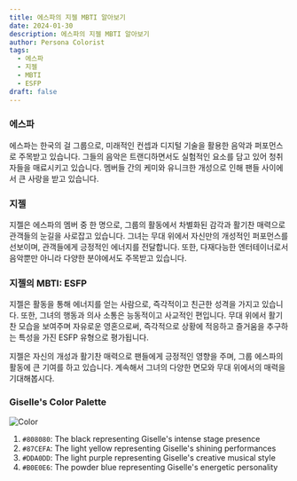 ```yaml
---
title: 에스파의 지젤 MBTI 알아보기
date: 2024-01-30
description: 에스파의 지젤 MBTI 알아보기
author: Persona Colorist
tags:
  - 에스파
  - 지젤
  - MBTI
  - ESFP
draft: false
---
```

### 에스파
에스파는 한국의 걸 그룹으로, 미래적인 컨셉과 디지털 기술을 활용한 음악과 퍼포먼스로 주목받고 있습니다. 그들의 음악은 트랜디하면서도 실험적인 요소를 담고 있어 청취자들을 매료시키고 있습니다. 멤버들 간의 케미와 유니크한 개성으로 인해 팬들 사이에서 큰 사랑을 받고 있습니다.

### 지젤
지젤은 에스파의 멤버 중 한 명으로, 그룹의 활동에서 차별화된 감각과 활기찬 매력으로 관객들의 눈길을 사로잡고 있습니다. 그녀는 무대 위에서 자신만의 개성적인 퍼포먼스를 선보이며, 관객들에게 긍정적인 에너지를 전달합니다. 또한, 다재다능한 엔터테이너로서 음악뿐만 아니라 다양한 분야에서도 주목받고 있습니다.

### 지젤의 MBTI: ESFP
지젤은 활동을 통해 에너지를 얻는 사람으로, 즉각적이고 친근한 성격을 가지고 있습니다. 또한, 그녀의 행동과 의사 소통은 능동적이고 사교적인 편입니다. 무대 위에서 활기찬 모습을 보여주며 자유로운 영혼으로써, 즉각적으로 상황에 적응하고 즐거움을 추구하는 특성을 가진 ESFP 유형으로 평가됩니다.

지젤은 자신의 개성과 활기찬 매력으로 팬들에게 긍정적인 영향을 주며, 그룹 에스파의 활동에 큰 기여를 하고 있습니다. 계속해서 그녀의 다양한 면모와 무대 위에서의 매력을 기대해봅시다.

### Giselle's Color Palette

![Color](https://i.imgur.com/xrGIgiL.png#center)

1. `#808080`: The black representing Giselle's intense stage presence
2. `#87CEFA`: The light yellow representing Giselle's shining performances
3. `#DDA0DD`: The light purple representing Giselle's creative musical style
4. `#B0E0E6`: The powder blue representing Giselle's energetic personality
